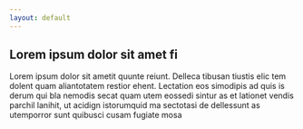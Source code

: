 ```yaml
---
layout: default
---
```


## Lorem ipsum dolor sit amet fi

Lorem ipsum dolor sit ametit quunte reiunt. Delleca tibusan tiustis elic tem dolent quam aliantotatem restior ehent.
Lectation eos simodipis ad quis is derum qui bla nemodis secat quam utem eossedi sintur as et lationet vendis parchil lanihit, ut acidign istorumquid ma sectotasi de dellessunt as utemporror sunt quibusci cusam fugiate mosa
